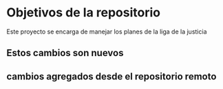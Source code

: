 # Objetivos de la repositorio

Este proyecto se encarga de manejar los planes de la liga de la justicia

## Estos cambios son nuevos
## cambios agregados desde el repositorio remoto
